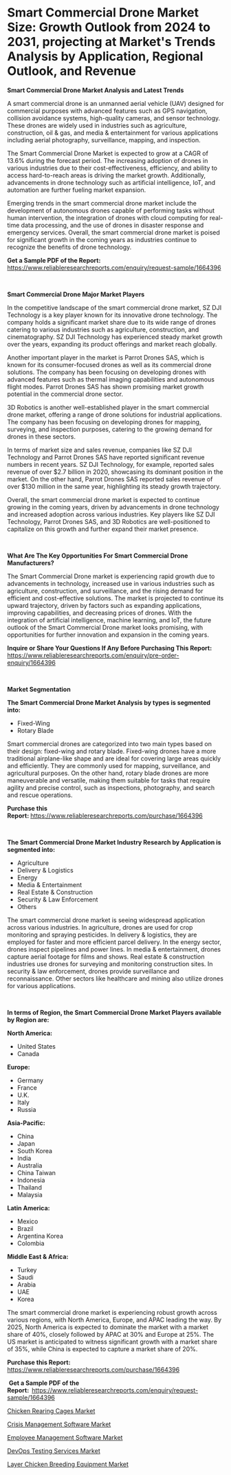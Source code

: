<p><h1>Smart Commercial Drone Market Size: Growth Outlook from 2024 to 2031, projecting at Market's Trends Analysis by Application, Regional Outlook, and Revenue</h1></p><p><strong>Smart Commercial Drone Market Analysis and Latest Trends</strong></p>
<p><p>A smart commercial drone is an unmanned aerial vehicle (UAV) designed for commercial purposes with advanced features such as GPS navigation, collision avoidance systems, high-quality cameras, and sensor technology. These drones are widely used in industries such as agriculture, construction, oil & gas, and media & entertainment for various applications including aerial photography, surveillance, mapping, and inspection.</p><p>The Smart Commercial Drone Market is expected to grow at a CAGR of 13.6% during the forecast period. The increasing adoption of drones in various industries due to their cost-effectiveness, efficiency, and ability to access hard-to-reach areas is driving the market growth. Additionally, advancements in drone technology such as artificial intelligence, IoT, and automation are further fueling market expansion.</p><p>Emerging trends in the smart commercial drone market include the development of autonomous drones capable of performing tasks without human intervention, the integration of drones with cloud computing for real-time data processing, and the use of drones in disaster response and emergency services. Overall, the smart commercial drone market is poised for significant growth in the coming years as industries continue to recognize the benefits of drone technology.</p></p>
<p><strong>Get a Sample PDF of the Report:&nbsp;</strong> <a href="https://www.reliableresearchreports.com/enquiry/request-sample/1664396">https://www.reliableresearchreports.com/enquiry/request-sample/1664396</a></p>
<p>&nbsp;</p>
<p><strong>Smart Commercial Drone Major Market Players</strong></p>
<p><p>In the competitive landscape of the smart commercial drone market, SZ DJI Technology is a key player known for its innovative drone technology. The company holds a significant market share due to its wide range of drones catering to various industries such as agriculture, construction, and cinematography. SZ DJI Technology has experienced steady market growth over the years, expanding its product offerings and market reach globally.</p><p>Another important player in the market is Parrot Drones SAS, which is known for its consumer-focused drones as well as its commercial drone solutions. The company has been focusing on developing drones with advanced features such as thermal imaging capabilities and autonomous flight modes. Parrot Drones SAS has shown promising market growth potential in the commercial drone sector.</p><p>3D Robotics is another well-established player in the smart commercial drone market, offering a range of drone solutions for industrial applications. The company has been focusing on developing drones for mapping, surveying, and inspection purposes, catering to the growing demand for drones in these sectors.</p><p>In terms of market size and sales revenue, companies like SZ DJI Technology and Parrot Drones SAS have reported significant revenue numbers in recent years. SZ DJI Technology, for example, reported sales revenue of over $2.7 billion in 2020, showcasing its dominant position in the market. On the other hand, Parrot Drones SAS reported sales revenue of over $130 million in the same year, highlighting its steady growth trajectory.</p><p>Overall, the smart commercial drone market is expected to continue growing in the coming years, driven by advancements in drone technology and increased adoption across various industries. Key players like SZ DJI Technology, Parrot Drones SAS, and 3D Robotics are well-positioned to capitalize on this growth and further expand their market presence.</p></p>
<p>&nbsp;</p>
<p><strong>What Are The Key Opportunities For Smart Commercial Drone Manufacturers?</strong></p>
<p><p>The Smart Commercial Drone market is experiencing rapid growth due to advancements in technology, increased use in various industries such as agriculture, construction, and surveillance, and the rising demand for efficient and cost-effective solutions. The market is projected to continue its upward trajectory, driven by factors such as expanding applications, improving capabilities, and decreasing prices of drones. With the integration of artificial intelligence, machine learning, and IoT, the future outlook of the Smart Commercial Drone market looks promising, with opportunities for further innovation and expansion in the coming years.</p></p>
<p><strong>Inquire or Share Your Questions If Any Before Purchasing This Report:</strong> <a href="https://www.reliableresearchreports.com/enquiry/pre-order-enquiry/1664396">https://www.reliableresearchreports.com/enquiry/pre-order-enquiry/1664396</a></p>
<p>&nbsp;</p>
<p><strong>Market Segmentation</strong></p>
<p><strong>The Smart Commercial Drone Market Analysis by types is segmented into:</strong></p>
<p><ul><li>Fixed-Wing</li><li>Rotary Blade</li></ul></p>
<p><p>Smart commercial drones are categorized into two main types based on their design: fixed-wing and rotary blade. Fixed-wing drones have a more traditional airplane-like shape and are ideal for covering large areas quickly and efficiently. They are commonly used for mapping, surveillance, and agricultural purposes. On the other hand, rotary blade drones are more maneuverable and versatile, making them suitable for tasks that require agility and precise control, such as inspections, photography, and search and rescue operations.</p></p>
<p><strong>Purchase this Report:&nbsp;</strong><a href="https://www.reliableresearchreports.com/purchase/1664396">https://www.reliableresearchreports.com/purchase/1664396</a></p>
<p>&nbsp;</p>
<p><strong>The Smart Commercial Drone Market Industry Research by Application is segmented into:</strong></p>
<p><ul><li>Agriculture</li><li>Delivery & Logistics</li><li>Energy</li><li>Media & Entertainment</li><li>Real Estate & Construction</li><li>Security & Law Enforcement</li><li>Others</li></ul></p>
<p><p>The smart commercial drone market is seeing widespread application across various industries. In agriculture, drones are used for crop monitoring and spraying pesticides. In delivery & logistics, they are employed for faster and more efficient parcel delivery. In the energy sector, drones inspect pipelines and power lines. In media & entertainment, drones capture aerial footage for films and shows. Real estate & construction industries use drones for surveying and monitoring construction sites. In security & law enforcement, drones provide surveillance and reconnaissance. Other sectors like healthcare and mining also utilize drones for various applications.</p></p>
<p>&nbsp;</p>
<p><strong>In terms of Region, the Smart Commercial Drone Market Players available by Region are:</strong></p>
<p>
    <p> <strong> North America: </strong>
        <ul>
            <li>United States</li>
            <li>Canada</li>
        </ul>
        </p> 
    <p> <strong> Europe: </strong>
        <ul>
            <li>Germany</li>
            <li>France</li>
            <li>U.K.</li>
            <li>Italy</li>
            <li>Russia</li>
        </ul>
        </p> 
    <p> <strong> Asia-Pacific: </strong>
        <ul>
            <li>China</li>
            <li>Japan</li>
            <li>South Korea</li>
            <li>India</li>
            <li>Australia</li>
            <li>China Taiwan</li>
            <li>Indonesia</li>
            <li>Thailand</li>
            <li>Malaysia</li>
        </ul>
        </p> 
    <p> <strong> Latin America: </strong>
        <ul>
            <li>Mexico</li>
            <li>Brazil</li>
            <li>Argentina Korea</li>
            <li>Colombia</li>
        </ul>
        </p> 
    <p> <strong> Middle East & Africa: </strong>
        <ul>
            <li>Turkey</li>
            <li>Saudi</li>
            <li>Arabia</li>
            <li>UAE</li>
            <li>Korea</li>
        </ul>
    </p>
    </p>
<p><p>The smart commercial drone market is experiencing robust growth across various regions, with North America, Europe, and APAC leading the way. By 2025, North America is expected to dominate the market with a market share of 40%, closely followed by APAC at 30% and Europe at 25%. The US market is anticipated to witness significant growth with a market share of 35%, while China is expected to capture a market share of 20%.</p></p>
<p><strong>Purchase this Report: </strong><a href="https://www.reliableresearchreports.com/purchase/1664396">https://www.reliableresearchreports.com/purchase/1664396</a></p>
<p>&nbsp;<strong>Get a Sample PDF of the Report:&nbsp;&nbsp;</strong><a href="https://www.reliableresearchreports.com/enquiry/request-sample/1664396">https://www.reliableresearchreports.com/enquiry/request-sample/1664396</a></p>
<p><strong></strong></p>
<p><p><a href="https://issuu.com/reportprime-2/docs/chicken-rearing-cages-market-size-2030.pptx">Chicken Rearing Cages Market</a></p><p><a href="https://medium.com/@judyolson40/crisis-management-software-market-size-reveals-the-best-marketing-channels-in-global-industry-1722460c3001">Crisis Management Software Market</a></p><p><a href="https://medium.com/@judyolson40/employee-management-software-market-size-cagr-trends-2024-2030-d9e8c130a8e3">Employee Management Software Market</a></p><p><a href="https://medium.com/@juliemoreno2007/devops-testing-services-market-size-cagr-trends-2024-2030-19e2ce24a38d">DevOps Testing Services Market</a></p><p><a href="https://issuu.com/reportprime-2/docs/layer-chicken-breeding-equipment-market-size-2030.">Layer Chicken Breeding Equipment Market</a></p></p>
